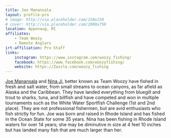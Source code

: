 ```yaml
---
title: Joe Manansala 
layout: profile-pro
# image: http://via.placeholder.com/150x150
# cover: http://via.placeholder.com/2000x750
location: Apponaug, RI
affiliates: 
    - Team Woozy
    - Remote Anglers
irt-affiliation: Pro Staff
links:
    instagram: https://www.instagram.com/woozy_fishing/
    facebook: https://www.facebook.com/woozyfishing/
    website: https://Zazzle.com/woozy_fishing
---
```


[Joe Manansala](/about/pro-staff/joe-manansala/) and [Nina Ji](/about/pro-staff/nina-ji/), better known as Team Woozy have fished in fresh and salt water, from small streams to ocean canyons, as far afield as Alaska and the Caribbean. They have landed everything from bluegill and trout to sharks, tuna, and billfish and have competed and won in multiple tournaments such as the White Water Sportfish Challenge (1st and 2nd place). They are not professional fishermen, but are avid enthusiasts who fish strictly for fun. Joe was born and raised in Rhode Island and has fished in the Ocean State for some 35 years. Nina has been fishing in Rhode Island waters for over 14 years; she may be diminutive in size at 4 feet 10 inches but has landed many fish that are much larger than her.